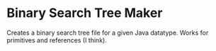 # Binary Search Tree Maker

Creates a binary search tree file for a given Java datatype. Works for primitives and references (I think).